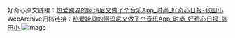 好奇心原文链接：[热爱跨界的阿玛尼又做了个音乐App_时尚_好奇心日报-张田小 ](https://www.qdaily.com/articles/11800.html)
WebArchive归档链接：[热爱跨界的阿玛尼又做了个音乐App_时尚_好奇心日报-张田小 ](http://web.archive.org/web/20190623171108/https://www.qdaily.com/articles/11800.html)
![image](http://ww3.sinaimg.cn/large/007d5XDply1g3wam2l26lj30u040l1kx)